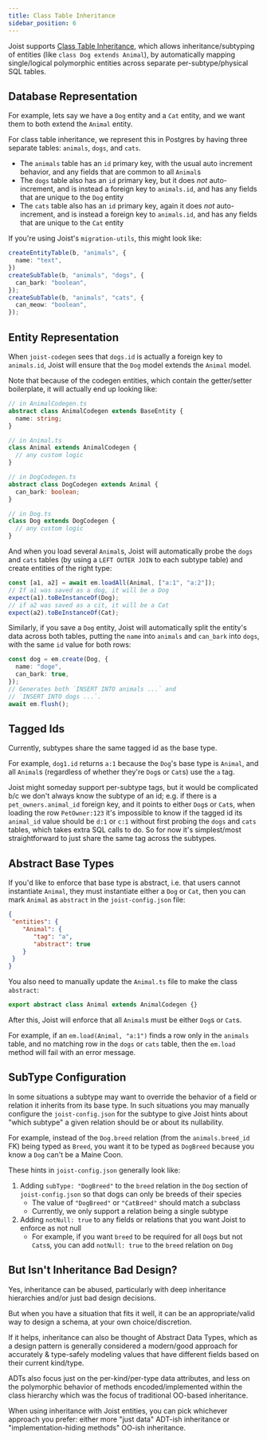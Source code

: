 ```yaml
---
title: Class Table Inheritance
sidebar_position: 6
---
```


Joist supports [Class Table Inheritance](https://www.martinfowler.com/eaaCatalog/classTableInheritance.html), which allows inheritance/subtyping of entities (like `class Dog extends Animal`), by automatically mapping single/logical polymorphic entities across separate per-subtype/physical SQL tables.

## Database Representation

For example, lets say we have a `Dog` entity and a `Cat` entity, and we want them to both extend the `Animal` entity.

For class table inheritance, we represent this in Postgres by having three separate tables: `animals`, `dogs`, and `cats`.

* The `animals` table has an `id` primary key, with the usual auto increment behavior, and any fields that are common to all `Animal`s
* The `dogs` table also has an `id` primary key, but it does _not_ auto-increment, and is instead a foreign key to `animals.id`, and has any fields that are unique to the `Dog` entity
* The `cats` table also has an `id` primary key, again it does _not_ auto-increment, and is instead a foreign key to `animals.id`, and has any fields that are unique to the `Cat` entity

If you're using Joist's `migration-utils`, this might look like:

```typescript
createEntityTable(b, "animals", {
  name: "text",
})
createSubTable(b, "animals", "dogs", {
  can_bark: "boolean",
});
createSubTable(b, "animals", "cats", {
  can_meow: "boolean",
});
```

## Entity Representation

When `joist-codegen` sees that `dogs.id` is actually a foreign key to `animals.id`, Joist will ensure that the `Dog` model extends the `Animal` model.

Note that because of the codegen entities, which contain the getter/setter boilerplate, it will actually end up looking like:

```typescript
// in AnimalCodegen.ts
abstract class AnimalCodegen extends BaseEntity {
  name: string;
}

// in Animal.ts
class Animal extends AnimalCodegen {
  // any custom logic
}

// in DogCodegen.ts
abstract class DogCodegen extends Animal {
  can_bark: boolean;
}

// in Dog.ts
class Dog extends DogCodegen {
  // any custom logic
}
```

And when you load several `Animal`s, Joist will automatically probe the `dogs` and `cats` tables (by using a `LEFT OUTER JOIN` to each subtype table) and create entities of the right type:

```typescript
const [a1, a2] = await em.loadAll(Animal, ["a:1", "a:2"]);
// If a1 was saved as a dog, it will be a Dog
expect(a1).toBeInstanceOf(Dog);
// if a2 was saved as a cit, it will be a Cat
expect(a2).toBeInstanceOf(Cat);
``` 

Similarly, if you save a `Dog` entity, Joist will automatically split the entity's data across both tables, putting the `name` into `animals` and `can_bark` into `dogs`, with the same `id` value for both rows:

```typescript
const dog = em.create(Dog, {
  name: "doge",
  can_bark: true,
});
// Generates both `INSERT INTO animals ...` and
// `INSERT INTO dogs ...`.
await em.flush();
```

## Tagged Ids

Currently, subtypes share the same tagged id as the base type.

For example, `dog1.id` returns `a:1` because the `Dog`'s base type is `Animal`, and all `Animal`s (regardless of whether they're `Dog`s or `Cat`s) use the `a` tag.

Joist might someday support per-subtype tags, but it would be complicated b/c we don't always know the subtype of an id; e.g. if there is a `pet_owners.animal_id` foreign key, and it points to either `Dog`s or `Cat`s, when loading the row `PetOwner:123` it's impossible to know if the tagged id its `animal_id` value should be `d:1` or `c:1` without first probing the `dogs` and `cats` tables, which takes extra SQL calls to do. So for now it's simplest/most straightforward to just share the same tag across the subtypes.

## Abstract Base Types

If you'd like to enforce that base type is abstract, i.e. that users cannot instantiate `Animal`, they must instantiate either a `Dog` or `Cat`, then you can mark `Animal` as `abstract` in the `joist-config.json` file:

```json
{
 "entities": {
    "Animal": {
       "tag": "a",
       "abstract": true
    }
 }
}
```

You also need to manually update the `Animal.ts` file to make the class `abstract`:

```typescript
export abstract class Animal extends AnimalCodegen {}
```

After this, Joist will enforce that all `Animal`s must be either `Dog`s or `Cat`s.

For example, if an `em.load(Animal, "a:1")` finds a row only in the `animals` table, and no matching row in the `dogs` or `cats` table, then the `em.load` method will fail with an error message.

## SubType Configuration

In some situations a subtype may want to override the behavior of a field or relation it inherits from its base type.  In such situations you may manually configure the `joist-config.json` for the subtype to give Joist hints about "which subtype" a given relation should be or about its nullability.

For example, instead of the `Dog.breed` relation (from the `animals.breed_id` FK) being typed as `Breed`, you want it to be typed as `DogBreed` because you know a `Dog` can't be a Maine Coon.

These hints in `joist-config.json` generally look like:

1. Adding `subType: "DogBreed"` to the `breed` relation in the `Dog` section of `joist-config.json` so that dogs can only be breeds of their species
   - The value of `"DogBreed"` or `"CatBreed"` should match a subclass
   - Currently, we only support a relation being a single subtype
2. Adding `notNull: true` to any fields or relations that you want Joist to enforce as not null
    - For example, if you want `breed` to be required for all `Dog`s but not `Cats`s, you can add `notNull: true` to the `breed` relation on `Dog`


## But Isn't Inheritance Bad Design?

Yes, inheritance can be abused, particularly with deep inheritance hierarchies and/or just bad design decisions.

But when you have a situation that fits it well, it can be an appropriate/valid way to design a schema, at your own choice/discretion.

If it helps, inheritance can also be thought of Abstract Data Types, which as a design pattern is generally considered a modern/good approach for accurately & type-safely modeling values that have different fields based on their current kind/type.

ADTs also focus just on the per-kind/per-type data attributes, and less on the polymorphic behavior of methods encoded/implemented within the class hierarchy which was the focus of traditional OO-based inheritance.

When using inheritance with Joist entities, you can pick whichever approach you prefer: either more "just data" ADT-ish inheritance or "implementation-hiding methods" OO-ish inheritance.
